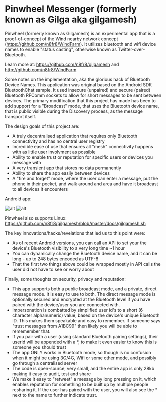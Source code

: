 Pinwheel Messenger (formerly known as Gilga aka gilgamesh)
=========

Pinwheel (formerly known as Gilgamesh) is an experimental app that is a proof-of-concept of the Wind nearby network concept (https://github.com/n8fr8/WindFarm). It utilizes bluetooth and wifi device names to enable "status casting", otherwise known as Twitter-over-Bluetooth.

Learn more at: https://github.com/n8fr8/gilgamesh and http://github.com/n8fr8/WindFarm

Some notes on the implementation, aka the glorious hack of Bluetooth Device Names. This application was original based on the Android SDK BluetoothChat sample. It used insecure (unpaired) and secure (paired) Bluetooth RFComm sockets to allow for short messages to be sent between devices. The primary modification that this project has made has been to add support for a "Broadcast" mode, that uses the Bluetooth device name, that is public visible during the Discovery process, as the message transport itself. 

The design goals of this project are:

* A truly decentralised application that requires only Bluetooth connectivity and has no central user registry
* Incredible ease of use that ensures all "mesh" connectivity happens with as little user involvment as possible
* Ability to enable trust or reputation for specific users or devices you message with
* A very transient app that stores no data permanently
* Ability to share the app easily between devices
* A "fire and forget" mode, where the user can enter a message, put the phone in their pocket, and walk around and area and have it broadcast to all devices it encounters

Android app:

![alt](https://raw.githubusercontent.com/n8fr8/gilgamesh/master/screens/device-2014-10-06-165447.png) ![alt](https://raw.githubusercontent.com/n8fr8/gilgamesh/master/screens/device-2014-10-09-120044.png)

Pinwheel also supports Linux:
https://github.com/n8fr8/gilgamesh/blob/master/docs/gilgamesh.sh

The key innovations/hacks/revelations that led us to this point were:

* As of recent Android versions, you can call an API to set your the device's Bluetooth visibility to a very long time ~1 hour  
* You can dynamically change the Bluetooth device name, and it can be long - up to 248 bytes encoded as UTF-8
* That the first two things above could be wrapped mostly in API calls the user did not have to see or worry about

Finally, some thoughts on security, privacy and reputation:

* This app supports both a public broadcast mode, and a private, direct message mode. It is easy to use to both. The direct message mode is optionally secured and encrypted at the Bluetooth level if you have paired with the device/user you are connected with.
* Impersonation is combatted by simplified user id's to a short (6 character alphanumeric) value, based on the device's unique Bluetooth ID. This makes them speakable and easy to remember. If someone says "trust messages from A1BC99" then likely you will be able to rememember that.
* If you pair with a user (using standard Bluetooth pairing settings), their userid will be appended with a *, to make it even easier to know this is someone you should trust
* The app ONLY works in Bluetooth mode, so though is no confusion when it might be using 3G/4G, Wifi or some other mode, and possibly go through a centralised server 
* The code is open-source, very small, and the entire app is only 28kb making it easy to audit, test and share 
* We make it easy to "retweet" a message by long pressing on it, which enables reputation for something to be built up by multiple people resharing it. If the user has paired with the user, you will also see the * next to the name to further indicate trust. 
  
